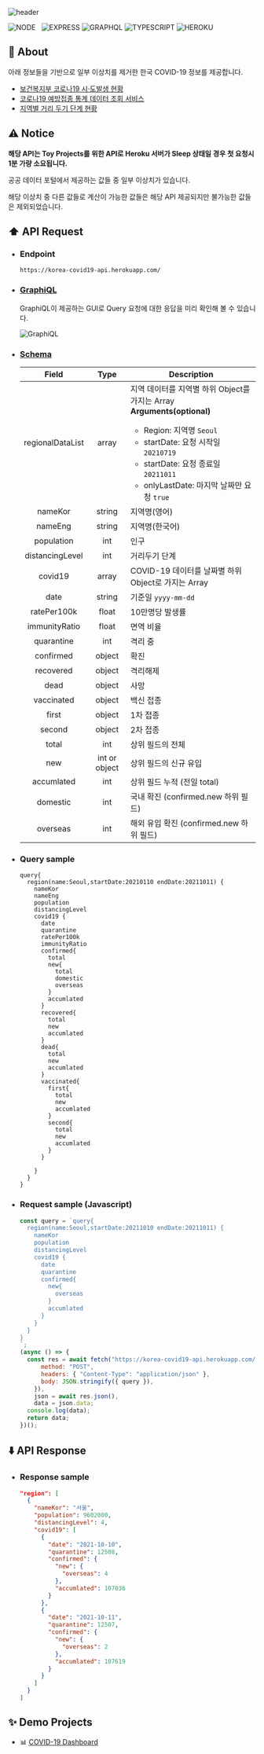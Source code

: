 ![header](https://capsule-render.vercel.app/api?type=rect&color=gradient&height=100&section=header&text=COVID-19%20API&fontSize=40&fontAlign=50&fontAlignY=55)

![NODE](https://img.shields.io/badge/Node.js-339933?style=flat-square&logo=Node.js&logoColor=white)&nbsp;&nbsp;&nbsp;![EXPRESS](https://img.shields.io/badge/Express-4C4C4C?style=flat-square&logo=Express&logoColor=white) ![GRAPHQL](https://img.shields.io/badge/GraphQL-E434AA?style=flat-square&logo=graphql&logoColor=white) ![TYPESCRIPT](https://img.shields.io/badge/Typescript-3178c6?style=flat-square&logo=typescript&logoColor=white) ![HEROKU](https://img.shields.io/badge/Heroku-430098?style=flat-square&logo=Heroku&logoColor=white)

## 📝 About

아래 정보들을 기반으로 일부 이상치를 제거한 한국 COVID-19 정보를 제공합니다.
- [보건복지부 코로나19 시·도발생 현황](https://www.data.go.kr/index.do)
- [코로나19 예방접종 통계 데이터 조회 서비스](https://www.data.go.kr/index.do)
- [지역별 거리 두기 단계 현황](http://ncov.mohw.go.kr/regSocdisBoardView.do)

## ⚠️ Notice

**해당 API는 Toy Projects를 위한 API로 Heroku 서버가 Sleep 상태일 경우 첫 요청시 1분 가량 소요됩니다.**

공공 데이터 포털에서 제공하는 값들 중 일부 이상치가 있습니다. 

해당 이상치 중 다른 값들로 계산이 가능한 값들은 해당 API 제공되지만 불가능한 값들은 제외되었습니다.

## ⬆️ API Request

- ### Endpoint

  `https://korea-covid19-api.herokuapp.com/`

- ### [GraphiQL](https://korea-covid19-api.herokuapp.com/)

  GraphiQL이 제공하는 GUI로 Query 요청에 대한 응답을 미리 확인해 볼 수 있습니다.

  ![GraphiQL](https://user-images.githubusercontent.com/71566740/141089831-8eecd9da-7fca-4777-9802-0bc94b2a1774.png)

- ### [Schema](https://github.com/HyeokjaeLee/korea-covid19-api/blob/main/src/schema/covid19-schema.ts)

  | Field | Type | Description |
  |:-----:|:----:| ----------- |
  | regionalDataList | array | 지역 데이터를 지역별 하위 Object를 가지는 Array<br/>**Arguments(optional)**<ul><li>Region: 지역명 `Seoul`</li><li>startDate: 요청 시작일 `20210719`</li><li>startDate: 요청 종료일 `20211011`</li><li>onlyLastDate: 마지막 날짜만 요청 `true`</li></ul> |
  | nameKor | string | 지역명(영어) |
  | nameEng | string | 지역명(한국어) |
  | population | int | 인구 |
  | distancingLevel | int | 거리두기 단계 |
  | covid19 | array | COVID-19 데이터를 날짜별 하위 Object로 가지는 Array |
  | date | string | 기준일 `yyyy-mm-dd` |
  | ratePer100k | float | 10만명당 발생률 |
  | immunityRatio | float | 면역 비율 |
  | quarantine | int | 격리 중 |
  | confirmed | object | 확진 |
  | recovered | object | 격리해제 |
  | dead | object | 사망 |
  | vaccinated | object | 백신 접종 |
  | first | object | 1차 접종 |
  | second | object | 2차 접종 |
  | total | int | 상위 필드의 전체|
  | new | int or object | 상위 필드의 신규 유입|
  | accumlated | int | 상위 필드 누적 (전일 total) |
  | domestic | int | 국내 확진 (confirmed.new 하위 필드) |
  | overseas | int | 해외 유입 확진 (confirmed.new 하위 필드) |

- ### Query sample

  ```
  query{
    region(name:Seoul,startDate:20210110 endDate:20211011) {
      nameKor
      nameEng
      population
      distancingLevel
      covid19 {
        date
        quarantine
        ratePer100k
        immunityRatio
        confirmed{
          total
          new{
            total
            domestic
            overseas
          }
          accumlated
        }
        recovered{
          total
          new
          accumlated
        }
        dead{
          total
          new
          accumlated
        }
        vaccinated{
          first{
            total
            new
            accumlated
          }
          second{
            total
            new
            accumlated
          }
        }
        
      }
    }
  }
  ```

- ### Request sample (Javascript)
  ```javascript
  const query = `query{
    region(name:Seoul,startDate:20211010 endDate:20211011) {
      nameKor
      population
      distancingLevel
      covid19 {
        date
        quarantine
        confirmed{
          new{
            overseas
          }
          accumlated
        }
      }
    }
  }
  `;
  (async () => {
    const res = await fetch("https://korea-covid19-api.herokuapp.com/", {
        method: "POST",
        headers: { "Content-Type": "application/json" },
        body: JSON.stringify({ query }),
      }),
      json = await res.json(),
      data = json.data;
    console.log(data);
    return data;
  })();
  ```

## ⬇️ API Response

- ### Response sample

  ```json
  "region": [
    {
      "nameKor": "서울",
      "population": 9602000,
      "distancingLevel": 4,
      "covid19": [
        {
          "date": "2021-10-10",
          "quarantine": 12508,
          "confirmed": {
            "new": {
              "overseas": 4
            },
            "accumlated": 107036
          }
        },
        {
          "date": "2021-10-11",
          "quarantine": 12507,
          "confirmed": {
            "new": {
              "overseas": 2
            },
            "accumlated": 107619
          }
        }
      ]
    }
  ]
  ```

## ✨ Demo Projects

- 📊 [COVID-19 Dashboard](https://github.com/HyeokjaeLee/covid19-dashboard)
